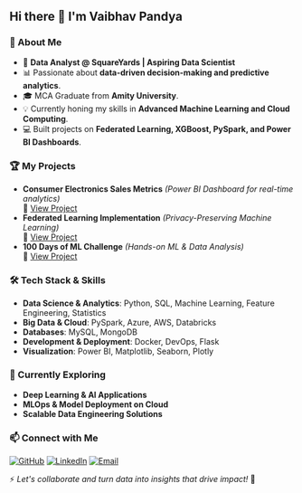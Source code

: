 ## Hi there 👋 I'm Vaibhav Pandya

### 🚀 About Me
- 🎯 **Data Analyst @ SquareYards | Aspiring Data Scientist**
- 📊 Passionate about **data-driven decision-making and predictive analytics**.
- 🎓 MCA Graduate from **Amity University**.
- 💡 Currently honing my skills in **Advanced Machine Learning and Cloud Computing**.
- 💻 Built projects on **Federated Learning, XGBoost, PySpark, and Power BI Dashboards**.

### 🏆 My Projects
- **Consumer Electronics Sales Metrics** *(Power BI Dashboard for real-time analytics)*  
  🔗 [View Project](https://github.com/vaibhav-pandya/consumer-electronics-sales-metrics)
- **Federated Learning Implementation** *(Privacy-Preserving Machine Learning)*  
  🔗 [View Project](https://github.com/vaibhav-pandya/federated-learning)
- **100 Days of ML Challenge** *(Hands-on ML & Data Analysis)*  
  🔗 [View Project](https://github.com/vaibhav-pandya/100-days-of-ml)
  
### 🛠️ Tech Stack & Skills
- **Data Science & Analytics**: Python, SQL, Machine Learning, Feature Engineering, Statistics
- **Big Data & Cloud**: PySpark, Azure, AWS, Databricks
- **Databases**: MySQL, MongoDB
- **Development & Deployment**: Docker, DevOps, Flask
- **Visualization**: Power BI, Matplotlib, Seaborn, Plotly

### 🌱 Currently Exploring
- **Deep Learning & AI Applications**
- **MLOps & Model Deployment on Cloud**
- **Scalable Data Engineering Solutions**

### 📫 Connect with Me
[![GitHub](https://img.shields.io/badge/GitHub-000?style=for-the-badge&logo=github&logoColor=white)](https://github.com/vaibhav-pandya)
[![LinkedIn](https://img.shields.io/badge/LinkedIn-0077B5?style=for-the-badge&logo=linkedin&logoColor=white)](https://www.linkedin.com/in/vaibhavpandya2903/)
[![Email](https://img.shields.io/badge/Email-D14836?style=for-the-badge&logo=gmail&logoColor=white)](mailto:vaibhavpandya2903@gmail.com)

⚡ *Let's collaborate and turn data into insights that drive impact!* 🚀
